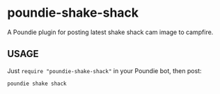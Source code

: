 # poundie-shake-shack

A Poundie plugin for posting latest shake shack cam image to campfire.

## USAGE

Just `require "poundie-shake-shack"` in your Poundie bot, then post:

    poundie shake shack
